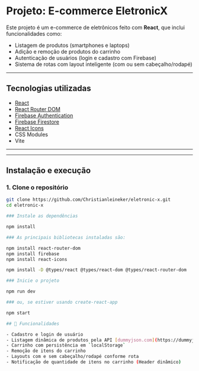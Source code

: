 # Projeto: **E-commerce EletronicX**

Este projeto é um e-commerce de eletrônicos feito com **React**, que inclui funcionalidades como:

- Listagem de produtos (smartphones e laptops)
- Adição e remoção de produtos do carrinho
- Autenticação de usuários (login e cadastro com Firebase)
- Sistema de rotas com layout inteligente (com ou sem cabeçalho/rodapé)

---

## Tecnologias utilizadas

- [React](https://reactjs.org/)
- [React Router DOM](https://reactrouter.com/)
- [Firebase Authentication](https://firebase.google.com/docs/auth)
- [Firebase Firestore](https://firebase.google.com/docs/firestore)
- [React Icons](https://react-icons.github.io/react-icons/)
- CSS Modules
- Vite

---

---

## Instalação e execução

### 1. Clone o repositório

```bash
git clone https://github.com/Christianleineker/eletronic-x.git
cd eletronic-x

### Instale as dependências

npm install

### As principais bibliotecas instaladas são:

npm install react-router-dom
npm install firebase
npm install react-icons

npm install -D @types/react @types/react-dom @types/react-router-dom

### Inicie o projeto

npm run dev

### ou, se estiver usando create-react-app

npm start

## 🧪 Funcionalidades

- Cadastro e login de usuário  
- Listagem dinâmica de produtos pela API [dummyjson.com](https://dummyjson.com)  
- Carrinho com persistência em `localStorage`  
- Remoção de itens do carrinho  
- Layouts com e sem cabeçalho/rodapé conforme rota  
- Notificação de quantidade de itens no carrinho (Header dinâmico)